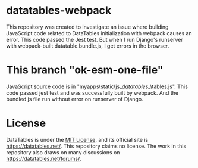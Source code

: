 # datatables-webpack
This repository was created to investigate an issue where building JavaScript code related to DataTables initialization with webpack causes an error. This code passed the Jest test. But when I run Django's runserver with webpack-built datatable.bundle.js, I get errors in the browser.


# This branch "ok-esm-one-file"
JavaScript source code is in "myapps\static\js\__datatables__\tables.js".
This code passed jest test and was successfully built by webpack. And the bundled js file run without error on runserver of Django.

# License
DataTables is under the [MIT License](https://en.wikipedia.org/wiki/MIT_License). and its official site is https://datatables.net/.
This repository claims no license.
The work in this repository also draws on many discussions on https://datatables.net/forums/.
